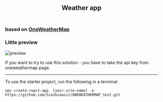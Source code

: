 <h2 align="center">
Weather app
<br><br>
</h2>

### based on [OneWeatherMap](https://openweathermap.org/)

### Little preview

![preview](https://media.giphy.com/media/jx1YD74P9q3lBya7E3/giphy.gif)

If you want to try to use this solution - you have to take the api key from oneweathermap page.

---

To use the starter project, run the following in a terminal:

```node
npx create-react-app  [your-site-name] -e https://github.com/Sienkiewicz/ONEWEATHERMAP_test.git
```

